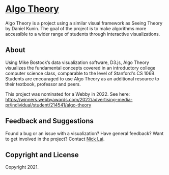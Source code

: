 # [Algo Theory](http://students.brown.edu/seeing-theory/) 

Algo Theory is a project using a similar visual framework as Seeing Theory by Daniel Kunin. The goal of the project is to make algorithms more accessible to a wider range of students through interactive visualizations.

## About

Using Mike Bostock’s data visualization software, D3.js, Algo Theory visualizes the fundamental concepts covered in an introductory college computer science class, comparable to the level of Stanford's CS 106B. Students are encouraged to use Algo Theory as an additional resource to their textbook, professor and peers.

This project was nominated for a Webby in 2022. See here: https://winners.webbyawards.com/2022/advertising-media-pr/individual/student/214541/algo-theory

## Feedback and Suggestions

Found a bug or an issue with a visualization?  Have general feedback?  Want to get involved in the project? Contact [Nick Lai](mailto:nicklai@cs.stanford.edu).

## Copyright and License

Copyright 2021.
